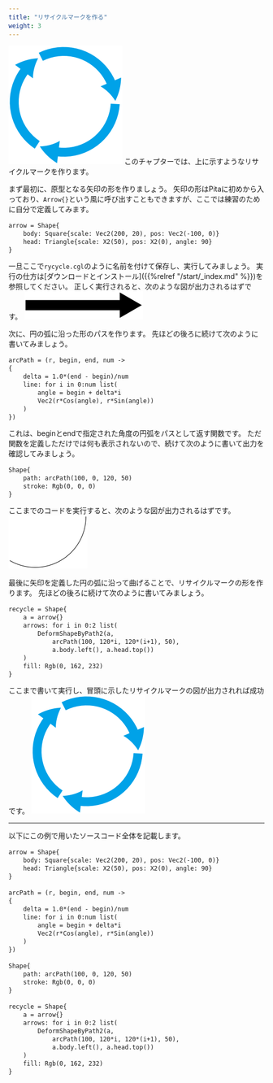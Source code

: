 ```yaml
---
title: "リサイクルマークを作る"
weight: 3
---
```


![リサイクルマーク](https://github.com/agehama/Pita/raw/master/docs/pita_doc/images/recycle.png?classes=shadow)
このチャプターでは、上に示すようなリサイクルマークを作ります。

まず最初に、原型となる矢印の形を作りましょう。
矢印の形はPitaに初めから入っており、`Arrow{}`という風に呼び出すこともできますが、ここでは練習のために自分で定義してみます。

```
arrow = Shape{
    body: Square{scale: Vec2(200, 20), pos: Vec2(-100, 0)}
    head: Triangle{scale: X2(50), pos: X2(0), angle: 90}
}
```

一旦ここで`rycycle.cgl`のように名前を付けて保存し、実行してみましょう。
実行の仕方は[ダウンロードとインストール]({{%relref "/start/_index.md" %}})を参照してください。
正しく実行されると、次のような図が出力されるはずです。
![矢印の形](https://github.com/agehama/Pita/raw/master/docs/pita_doc/images/arrow.png?classes=shadow)

次に、円の弧に沿った形のパスを作ります。
先ほどの後ろに続けて次のように書いてみましょう。
```
arcPath = (r, begin, end, num -> 
{
    delta = 1.0*(end - begin)/num
    line: for i in 0:num list(
        angle = begin + delta*i
        Vec2(r*Cos(angle), r*Sin(angle))
    )
})
```
これは、beginとendで指定された角度の円弧をパスとして返す関数です。
ただ関数を定義しただけでは何も表示されないので、続けて次のように書いて出力を確認してみましょう。

```
Shape{
    path: arcPath(100, 0, 120, 50)
    stroke: Rgb(0, 0, 0)
}
```
ここまでのコードを実行すると、次のような図が出力されるはずです。
![円弧の形](https://github.com/agehama/Pita/raw/master/docs/pita_doc/images/arc.png?classes=shadow)

最後に矢印を定義した円の弧に沿って曲げることで、リサイクルマークの形を作ります。
先ほどの後ろに続けて次のように書いてみましょう。

```
recycle = Shape{
    a = arrow{}
    arrows: for i in 0:2 list(
        DeformShapeByPath2(a, 
            arcPath(100, 120*i, 120*(i+1), 50),
            a.body.left(), a.head.top())
    )
    fill: Rgb(0, 162, 232)
}
```

ここまで書いて実行し、冒頭に示したリサイクルマークの図が出力されれば成功です。
![リサイクルマーク](https://github.com/agehama/Pita/raw/master/docs/pita_doc/images/recycle.png?classes=shadow)

---

以下にこの例で用いたソースコード全体を記載します。

```
arrow = Shape{
    body: Square{scale: Vec2(200, 20), pos: Vec2(-100, 0)}
    head: Triangle{scale: X2(50), pos: X2(0), angle: 90}
}

arcPath = (r, begin, end, num -> 
{
    delta = 1.0*(end - begin)/num
    line: for i in 0:num list(
        angle = begin + delta*i
        Vec2(r*Cos(angle), r*Sin(angle))
    )
})

Shape{
    path: arcPath(100, 0, 120, 50)
    stroke: Rgb(0, 0, 0)
}

recycle = Shape{
    a = arrow{}
    arrows: for i in 0:2 list(
        DeformShapeByPath2(a, 
            arcPath(100, 120*i, 120*(i+1), 50),
            a.body.left(), a.head.top())
    )
    fill: Rgb(0, 162, 232)
}

```